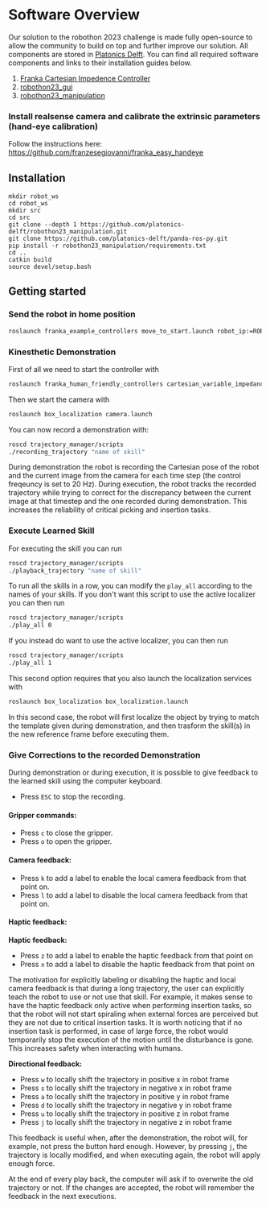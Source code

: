 # Software Overview
Our solution to the robothon 2023 challenge is made fully open-source to allow the community to build on top and further improve our solution. All components are stored in [Platonics Delft](https://github.com/orgs/platonics-delft). You can find all required software components and links to their installation guides below.

1. [Franka Cartesian Impedence Controller](https://github.com/platonics-delft/franka_control_robothon_challenge)
2. [robothon23_gui](https://github.com/platonics-delft/robothon23_gui)
3. [robothon23_manipulation](https://github.com/platonics-delft/robothon23_manipulation)

### Install realsense camera and calibrate the extrinsic parameters (hand-eye calibration)
Follow the instructions here:
https://github.com/franzesegiovanni/franka_easy_handeye

## Installation

```
mkdir robot_ws
cd robot_ws
mkdir src
cd src
git clone --depth 1 https://github.com/platonics-delft/robothon23_manipulation.git
git clone https://github.com/platonics-delft/panda-ros-py.git
pip install -r robothon23_manipulation/requirements.txt
cd ..
catkin build
source devel/setup.bash
```

## Getting started

### Send the robot in home position 

```bash
roslaunch franka_example_controllers move_to_start.launch robot_ip:=ROBOT_IP
```

### Kinesthetic Demonstration 

First of all we need to start the controller with

```bash
roslaunch franka_human_friendly_controllers cartesian_variable_impedance_controller.launch robot_ip:=ROBOT_IP
```

Then we start the camera with

```bash
roslaunch box_localization camera.launch 
```

You can now record a demonstration with:

```bash
roscd trajectory_manager/scripts
./recording_trajectory "name of skill"
```

During demonstration the robot is recording the Cartesian pose of the robot and the current image from the camera for each time step (the control freqeuncy is set to 20 Hz).
During execution, the robot tracks the recorded trajectory while trying to correct for the discrepancy between the current image at that timestep and the one recorded during demonstration.
This increases the reliability of critical picking and insertion tasks. 

### Execute Learned Skill 

For executing the skill you can run 

```bash
roscd trajectory_manager/scripts
./playback_trajectory "name of skill"
```

To run all the skills in a row, you can modify the `play_all` according to the names of your skills. If you don't want this script to use 
the active localizer you can then run 

```bash
roscd trajectory_manager/scripts
./play_all 0
```

If you instead do want to use the active localizer, you can then run

```bash
roscd trajectory_manager/scripts
./play_all 1
```

This second option requires that you also launch the localization services with 

```bash
roslaunch box_localization box_localization.launch 
```

In this second case, the robot will first localize the object by trying to match the template given during demonstration, and then trasform the skill(s) in the new reference frame before executing them. 

### Give Corrections to the recorded Demonstration 

During demonstration or during execution, it is possible to give feedback to the learned skill using the computer keyboard. 

- Press `ESC` to stop the recording.

#### Gripper commands:

- Press `c` to close the gripper.
- Press `o` to open the gripper.

#### Camera feedback:

- Press `k` to add a label to enable the local camera feedback from that point on.
- Press `l` to add a label to disable the local camera feedback from that point on.

#### Haptic feedback:

**Haptic feedback:**

- Press `z` to add a label to enable the haptic feedback from that point on
- Press `x` to add a label to disable the haptic feedback from that point on

The motivation for explicitly labeling or disabling the haptic and local camera feedback is that during a long trajectory, the user can explicitly teach the robot to use or not use that skill. For example, it makes sense to have the haptic feedback only active when performing insertion tasks, so that the robot will not start spiraling when external forces are perceived but they are not due to critical insertion tasks. It is worth noticing that if no insertion task is performed, in case of large force, the robot would temporarily stop the execution of the motion until the disturbance is gone. This increases safety when interacting with humans.

**Directional feedback:**

- Press `w` to locally shift the trajectory in positive x in robot frame 
- Press `s` to locally shift the trajectory in negative x in robot frame 
- Press `a` to locally shift the trajectory in positive y in robot frame 
- Press `d` to locally shift the trajectory in negative y in robot frame 
- Press `u` to locally shift the trajectory in positive z in robot frame 
- Press `j` to locally shift the trajectory in negative z in robot frame 

This feedback is useful when, after the demonstration, the robot will, for example, not press the button hard enough. However, by pressing `j`, the trajectory is locally modified, and when executing again, the robot will apply enough force.

At the end of every play back, the computer will ask if to overwrite the old trajectory or not. If the changes are accepted, the robot will remember the feedback in the next executions.
